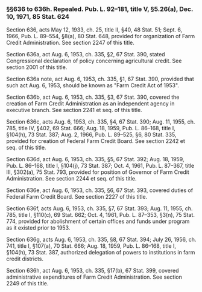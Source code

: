 ### §§636 to 636h. Repealed. Pub. L. 92–181, title V, §5.26(a), Dec. 10, 1971, 85 Stat. 624 ###

Section 636, acts May 12, 1933, ch. 25, title II, §40, 48 Stat. 51; Sept. 6, 1966, Pub. L. 89–554, §8(a), 80 Stat. 648, provided for organization of Farm Credit Administration. See section 2247 of this title.

Section 636a, act Aug. 6, 1953, ch. 335, §2, 67 Stat. 390, stated Congressional declaration of policy concerning agricultural credit. See section 2001 of this title.

Section 636a note, act Aug. 6, 1953, ch. 335, §1, 67 Stat. 390, provided that such act Aug. 6, 1953, should be known as "Farm Credit Act of 1953".

Section 636b, act Aug. 6, 1953, ch. 335, §3, 67 Stat. 390, covered the creation of Farm Credit Administration as an independent agency in executive branch. See section 2241 et seq. of this title.

Section 636c, acts Aug. 6, 1953, ch. 335, §4, 67 Stat. 390; Aug. 11, 1955, ch. 785, title IV, §402, 69 Stat. 666; Aug. 18, 1959, Pub. L. 86–168, title I, §104(h), 73 Stat. 387; Aug. 2, 1966, Pub. L. 89–525, §6, 80 Stat. 335, provided for creation of Federal Farm Credit Board. See section 2242 et seq. of this title.

Section 636d, act Aug. 6, 1953, ch. 335, §5, 67 Stat. 392; Aug. 18, 1959, Pub. L. 86–168, title I, §104(j), 73 Stat. 387; Oct. 4, 1961, Pub. L. 87–367, title III, §302(a), 75 Stat. 793, provided for position of Governor of Farm Credit Administration. See section 2244 et seq. of this title.

Section 636e, act Aug. 6, 1953, ch. 335, §6, 67 Stat. 393, covered duties of Federal Farm Credit Board. See section 2227 of this title.

Section 636f, acts Aug. 6, 1953, ch. 335, §7, 67 Stat. 393; Aug. 11, 1955, ch. 785, title I, §110(c), 69 Stat. 662; Oct. 4, 1961, Pub. L. 87–353, §3(n), 75 Stat. 774, provided for abolishment of certain offices and funds under program as it existed prior to 1953.

Section 636g, acts Aug. 6, 1953, ch. 335, §8, 67 Stat. 394; July 26, 1956, ch. 741, title I, §107(a), 70 Stat. 666; Aug. 18, 1959, Pub. L. 86–168, title I, §104(h), 73 Stat. 387, authorized delegation of powers to institutions in farm credit districts.

Section 636h, act Aug. 6, 1953, ch. 335, §17(b), 67 Stat. 399, covered administrative expenditures of Farm Credit Administration. See section 2249 of this title.